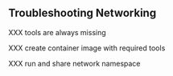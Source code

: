 ## Troubleshooting Networking

XXX tools are always missing

XXX create container image with required tools

XXX run and share network namespace
